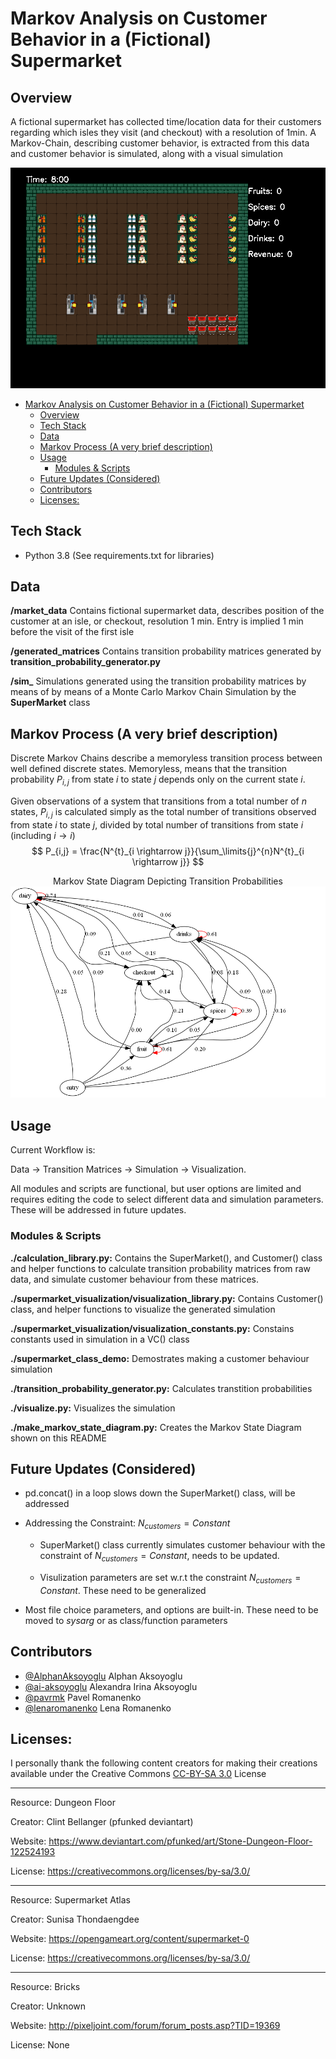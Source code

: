 



# Markov Analysis on Customer Behavior in a (Fictional) Supermarket

## Overview

A fictional supermarket has collected time/location data for their customers regarding which isles they visit (and checkout) with a resolution of 1min. A Markov-Chain, describing customer behavior, is extracted from this data and customer behavior is simulated, along with a visual simulation

![Supermarket-Simulation](https://github.com/AlphanAksoyoglu/supermarket_markov_simulation/blob/main/movie.gif?raw=true)

- [Markov Analysis on Customer Behavior in a (Fictional) Supermarket](#markov-analysis-on-customer-behavior-in-a--fictional--supermarket)
  * [Overview](#overview)
  * [Tech Stack](#tech-stack)
  * [Data](#data)
  * [Markov Process (A very brief description)](#markov-process--a-very-brief-description-)
  * [Usage](#usage)
    + [Modules & Scripts](#modules---scripts)
  * [Future Updates (Considered)](#future-updates--considered-)
  * [Contributors](#contributors)
  * [Licenses:](#licenses-)

## Tech Stack

- Python 3.8 (See requirements.txt for libraries)

## Data

**/market_data** Contains fictional supermarket data, describes position of the customer at an isle, or checkout,  resolution 1 min. Entry is implied 1 min before the visit of the first isle

**/generated_matrices** Contains transition probability matrices generated by **transition_probability_generator.py** 

**/sim_** Simulations generated using the transition probability matrices by means of by means of a Monte Carlo Markov Chain Simulation by the **SuperMarket** class

## Markov Process (A very brief description)

Discrete Markov Chains describe a memoryless transition process between well defined discrete states. Memoryless, means that the transition probability $P_{i,j}$ from state $i$ to state $j$  depends only on the current state $i$.

Given observations of a system that transitions from a total number of $n$ states, $P_{i,j}$ is calculated simply as the total number of transitions observed from state $i$ to state $j$, divided by total number of transitions from state $i$ (including $i \rightarrow i$) 
$$
P_{i,j} = \frac{N^{t}_{i \rightarrow j}}{\sum_\limits{j}^{n}N^{t}_{i \rightarrow j}}
$$



<center>Markov State Diagram Depicting Transition Probabilities</center>



<img src="https://github.com/AlphanAksoyoglu/supermarket_markov_simulation/blob/main/markov.png?raw=true" alt="Markov State Diagram" width="800"/>






## Usage

Current Workflow is:

Data $\rightarrow$ Transition Matrices $\rightarrow$ Simulation $\rightarrow$ Visualization.

All modules and scripts are functional, but user options are limited and requires editing the code to select different data and simulation parameters. These will be addressed in future updates. 

### Modules & Scripts

**./calculation_library.py:** Contains the SuperMarket(), and Customer() class and helper functions to calculate transition probability matrices from raw data, and simulate customer behaviour from these matrices.

**./supermarket_visualization/visualization_library.py:** Contains Customer() class, and helper functions to visualize the generated simulation 

**./supermarket_visualization/visualization_constants.py:** Constains constants used in simulation in a VC() class

**./supermarket_class_demo:** Demostrates making a customer behaviour simulation

**./transition_probability_generator.py:** Calculates transtition probabilities

**./visualize.py:** Visualizes the simulation

**./make_markov_state_diagram.py:** Creates the Markov State Diagram shown on this README

## Future Updates (Considered)

- pd.concat() in a loop slows down the SuperMarket() class, will be addressed

- Addressing the Constraint: $N_{customers} = Constant$

  - SuperMarket() class currently simulates customer behaviour with the constraint of $N_{customers} = Constant$, needs to be updated.

  - Visulization parameters are set w.r.t the constraint $N_{customers} = Constant$. These need to be generalized

- Most file choice parameters, and options are built-in. These need to be moved to *sysarg* or as class/function parameters   

## Contributors
- <a href="https://github.com/AlphanAksoyoglu">@AlphanAksoyoglu</a> Alphan Aksoyoglu
- <a href="https://github.com/ai-aksoyoglu">@ai-aksoyoglu</a> Alexandra Irina Aksoyoglu 
- <a href="https://github.com/pavrmk">@pavrmk</a>  Pavel Romanenko
- <a href="https://github.com/lenaromanenko">@lenaromanenko</a> Lena Romanenko

## Licenses:

I personally thank the following content creators for making their creations available under the Creative Commons [CC-BY-SA 3.0](http://creativecommons.org/licenses/by-sa/3.0/) License

***

Resource: Dungeon Floor

Creator: Clint Bellanger (pfunked deviantart)

Website: https://www.deviantart.com/pfunked/art/Stone-Dungeon-Floor-122524193

License: https://creativecommons.org/licenses/by-sa/3.0/

***

Resource: Supermarket Atlas

Creator: Sunisa Thondaengdee

Website: https://opengameart.org/content/supermarket-0

License: https://creativecommons.org/licenses/by-sa/3.0/

***

Resource: Bricks

Creator: Unknown

Website: http://pixeljoint.com/forum/forum_posts.asp?TID=19369

License: None







